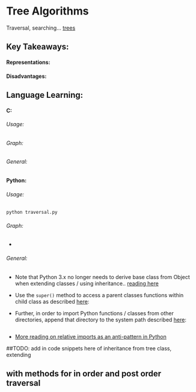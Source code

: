 # Tree Algorithms

Traversal, searching... [trees](../data-structures/binary-search-tree/)

## Key Takeaways:

#### Representations:

#### Disadvantages:


## Language Learning:

#### C:

###### Usage:

###### Graph:

###### General:

#### Python:


###### Usage:

`python traversal.py`

###### Graph:

- 

###### General:

- Note that Python 3.x no longer needs to derive base class from Object when
  extending classes / using inheritance.. [reading here](https://stackoverflow.com/questions/15526858/how-to-extend-a-class-in-python)

- Use the `super()` method to access a parent classes functions within child
  class as described [here](https://stackoverflow.com/questions/10482953/python-extending-with-using-super-python-3-vs-python-2):

- Further, in order to import Python functions / classes from other directories, append that directory to the system path described [here](https://stackoverflow.com/questions/49264194/import-py-file-in-another-directory-in-jupyter-notebook):

```python
```

- [More reading on relative imports as an anti-pattern in Python](https://stackoverflow.com/questions/16981921/relative-imports-in-python-3)

##TODO:  add in code snippets here of inheritance from tree class, extending
## with methods for in order and post order traversal
